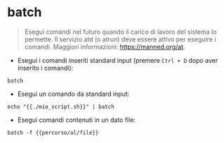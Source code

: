 # batch

> Esegui comandi nel futuro quando il carico di lavoro del sistema lo permette.
> Il servizio atd (o atrun) deve essere attivo per eseguire i comandi.
> Maggiori informazioni: <https://manned.org/at>.

- Esegui i comandi inseriti standard input (premere `Ctrl + D` dopo aver inserito i comandi):

`batch`

- Esegui un comando da standard input:

`echo "{{./mio_script.sh}}" | batch`

- Esegui comandi contenuti in un dato file:

`batch -f {{percorso/al/file}}`
